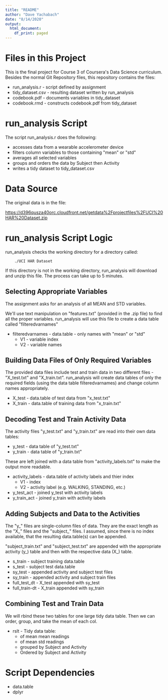 ```yaml
---
title: "README"
author: "Dave Yachabach"
date: "8/14/2020"
output:
  html_document:
    df_print: paged
---
```


# Files in this Project  

This is the final project for Course 3 of Coursera's Data Science
curriculum.  Besides the normal Git Repository files, this repository contains the files:  

- run_analysis.r - script defined by assignment  
- tidy_dataset.csv - resulting dataset written by run_analysis  
- codebook.pdf - documents variables in tidy_dataset  
- codebook.rmd - constructs codebook.pdf from tidy_dataset  
        
# run_analysis Script  

The script run_analysis.r does the following:  

- accesses data from a wearable accelerometer device  
- filters column variables to those containing "mean" or "std"  
- averages all selected variables  
- groups and orders the data by Subject then Activity  
- writes a tidy dataset to tidy_dataset.csv  
          
# Data Source  

The original data is in the file:  
        
https://d396qusza40orc.cloudfront.net/getdata%2Fprojectfiles%2FUCI%20HAR%20Dataset.zip  

# run_analysis Script Logic  

run_analysis checks the working directory for a directory called:  

        ./UCI HAR Dataset  
        
If this directory is not in the working directory, run_analysis will download and unzip this file.  The process can take up to 5 minutes.  

## Selecting Appropriate Variables    
The assignment asks for an analysis of all MEAN and STD variables.  

We'll use text manipulation on "features.txt" (provided in the .zip file) to find all the proper variables.  run_analysis will use this file to create a data table called "filteredvarnames"  

* filteredvarnames - data.table - only names with "mean" or "std"
    + V1 - variable index
    + V2 - variable names  
 
## Building Data Files of Only Required Variables

The provided data files include test and train data in two different files - "X_test.txt" and "X_train.txt".  run_analysis will create data tables of only the required fields (using the data table filteredvarnames) and change column names appropriately.    

- X_test - data.table of test data from "x_test.txt"  
- X_train - data.table of training data from "x_train.txt"  

## Decoding Test and Train Activity Data

The activity files "y_test.txt" and "y_train.txt" are read into their own data tables:  

- y_test - data table of "y_test.txt"  
- y_train - data table of "y_train.txt"  
        
These are left joined with a data table from "activity_labels.txt" to make the output more readable.  

- activity_labels - data.table of activity labels and thier index  
    + V1 - index
    + V2 - activity label (e.g. WALKING, STANDING, etc.)  
- y_test_act - joined y_test with activity labels  
- y_train_act - joined y_train with activity labels  

## Adding Subjects and Data to the Activities
        
The "y_" files are single-column files of data.  They are the exact length as the "X_" files and the "subject_" files.  I assumed, since there is no index available, that the resulting data.table(s) can be appended.  

"subject_train.txt" and "subject_test.txt" are appended with the appropriate activity (y_) table and then with the respective data (X_) table.  

- s_train - subject training data.table  
- s_test - subject test data.table  
- sy_test - appended activity and subject test files  
- sy_train - appended activity and subject train files  
- full_test_dt - X_test appended with sy_test   
- full_train-dt - X_train appended with sy_train  

## Combining Test and Train Data
         
We will rbind these two tables for one large tidy data table.  Then we can order, group, and take the mean of each col.  

- rslt - Tidy data table:
    + of mean mean readings
    + of mean std readings
    + grouped by Subject and Activity
    + Ordered by Subject and Activity

# Script Dependencies  

- data.table  
- dplyr  

